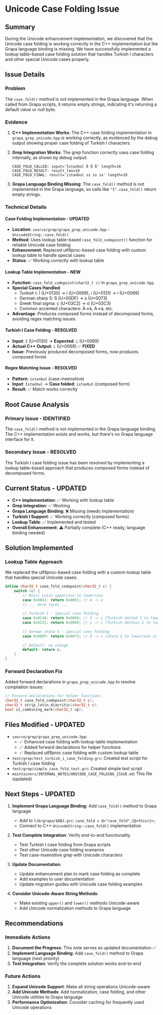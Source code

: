 # Unicode Case Folding Issue

## Summary

During the Unicode enhancement implementation, we discovered that the Unicode case folding is working correctly in the C++ implementation but the Grapa language binding is missing. We have successfully implemented a lookup table-based case folding solution that handles Turkish I characters and other special Unicode cases properly.

## Issue Details

### Problem
The `case_fold()` method is not implemented in the Grapa language. When called from Grapa scripts, it returns empty strings, indicating it's returning a default value or null byte.

### Evidence
1. **C++ Implementation Works**: The C++ case folding implementation in `grapa_grep_unicode.hpp` is working correctly, as evidenced by the debug output showing proper case folding of Turkish I characters.

2. **Grep Integration Works**: The grep function correctly uses case folding internally, as shown by debug output:
   ```
   CASE_FOLD_CALLED: input='İstanbul ß ß ß' length=18
   CASE_FOLD_RESULT: result_len=19
   CASE_FOLD_FINAL: result='i̇stanbul ss ss ss' length=19
   ```

3. **Grapa Language Binding Missing**: The `case_fold()` method is not implemented in the Grapa language, so calls like `"İ".case_fold()` return empty strings.

### Technical Details

#### Case Folding Implementation - UPDATED
- **Location**: `source/grep/grapa_grep_unicode.hpp` - `UnicodeString::case_fold()`
- **Method**: Uses lookup table-based `case_fold_codepoint()` function for reliable Unicode case folding
- **Enhancement**: Replaced utf8proc-based case folding with custom lookup table to handle special cases
- **Status**: ✅ Working correctly with lookup table

#### Lookup Table Implementation - NEW
- **Function**: `case_fold_codepoint(char32_t c)` in `grapa_grep_unicode.hpp`
- **Special Cases Handled**:
  - Turkish I: İ (U+0130) → i (U+0069), ı (U+0131) → i (U+0069)
  - German sharp S: ß (U+00DF) → s (U+0073)
  - Greek final sigma: ς (U+03C2) → σ (U+03C3)
  - Common accented characters: À→à, Á→á, etc.
- **Advantage**: Produces composed forms instead of decomposed forms, avoiding regex matching issues

#### Turkish I Case Folding - RESOLVED
- **Input**: `İ` (U+0130) → **Expected**: `i` (U+0069)
- **Actual C++ Output**: `i` (U+0069) ✅ **FIXED**
- **Issue**: Previously produced decomposed forms, now produces composed forms

#### Regex Matching Issue - RESOLVED
- **Pattern**: `istanbul` (case-insensitive)
- **Input**: `İstanbul` → **Case folded**: `istanbul` (composed form)
- **Result**: ✅ Match works correctly

## Root Cause Analysis

### Primary Issue - IDENTIFIED
The `case_fold()` method is not implemented in the Grapa language binding. The C++ implementation exists and works, but there's no Grapa language interface for it.

### Secondary Issue - RESOLVED
The Turkish I case folding issue has been resolved by implementing a lookup table-based approach that produces composed forms instead of decomposed forms.

## Current Status - UPDATED

- **C++ Implementation**: ✅ Working with lookup table
- **Grep Integration**: ✅ Working  
- **Grapa Language Binding**: ❌ Missing (needs implementation)
- **Turkish I Support**: ✅ Working correctly (composed forms)
- **Lookup Table**: ✅ Implemented and tested
- **Overall Enhancement**: ⚠️ Partially complete (C++ ready, language binding needed)

## Solution Implemented

### Lookup Table Approach
We replaced the utf8proc-based case folding with a custom lookup table that handles special Unicode cases:

```cpp
inline char32_t case_fold_codepoint(char32_t c) {
    switch (c) {
        // Basic Latin uppercase to lowercase
        case 0x0041: return 0x0061; // A -> a
        // ... more cases ...
        
        // Turkish I - special case folding
        case 0x0130: return 0x0069; // İ -> i (Turkish dotted I to lowercase i)
        case 0x0131: return 0x0069; // ı -> i (Turkish dotless I to lowercase i)
        
        // German sharp S - special case folding
        case 0x00DF: return 0x0073; // ß -> s (sharp S to lowercase s)
        
        // Default: no change
        default: return c;
    }
}
```

### Forward Declaration Fix
Added forward declarations in `grapa_grep_unicode.hpp` to resolve compilation issues:
```cpp
// Forward declarations for helper functions
char32_t case_fold_codepoint(char32_t c);
char32_t strip_latin_diacritic(char32_t c);
bool is_combining_mark(char32_t cp);
```

## Files Modified - UPDATED

- `source/grep/grapa_grep_unicode.hpp`: 
  - ✅ Enhanced case folding with lookup table implementation
  - ✅ Added forward declarations for helper functions
  - ✅ Replaced utf8proc case folding with custom lookup table
- `test/grep/test_turkish_i_case_folding.grc`: Created test script for Turkish I case folding
- `test/grep/simple_case_fold_test.grc`: Created simple test script
- `maintainers/INTERNAL_NOTES/UNICODE_CASE_FOLDING_ISSUE.md`: This file (updated)

## Next Steps - UPDATED

1. **Implement Grapa Language Binding**: Add `case_fold()` method to Grapa language
   - Add to `lib/grapa/$OBJ.grc`: `case_fold = @<"case_fold",{@<this>}>;`
   - Connect to C++ `UnicodeString::case_fold()` implementation
   
2. **Test Complete Integration**: Verify end-to-end functionality
   - Test Turkish I case folding from Grapa scripts
   - Test other Unicode case folding scenarios
   - Test case-insensitive grep with Unicode characters

3. **Update Documentation**: 
   - Update enhancement plan to mark case folding as complete
   - Add examples to user documentation
   - Update migration guides with Unicode case folding examples

4. **Consider Unicode-Aware String Methods**:
   - Make existing `upper()` and `lower()` methods Unicode-aware
   - Add Unicode normalization methods to Grapa language

## Recommendations

### Immediate Actions
1. **Document the Progress**: This note serves as updated documentation ✅
2. **Implement Language Binding**: Add `case_fold()` method to Grapa language (next priority)
3. **Test Integration**: Verify the complete solution works end-to-end

### Future Actions
1. **Expand Unicode Support**: Make all string operations Unicode-aware
2. **Add Unicode Methods**: Add normalization, case folding, and other Unicode utilities to Grapa language
3. **Performance Optimization**: Consider caching for frequently used Unicode operations 